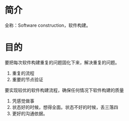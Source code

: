 # 简介
全称：Software construction，软件构建。

# 目的
要把每次软件构建重复的问题固化下来，解决重复的问题。
1. 重复的流程
2. 重要的节点验证

要实现较优的软件构建流程，确保任何情况下软件构建的质量
1. 凭感觉做事
2. 状态好的时候，想得全面。状态不好的时候，丢三落四
3. 更好的沟通依据。

